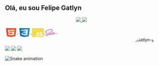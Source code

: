 ## Olá, eu sou Felipe Gatlyn
<div align="center">
  <a href="https://github.com/felipegatlyn">
  <img height="160em" src="https://github-readme-stats.vercel.app/api?username=felipegatlyn&show_icons=true&theme=dark&include_all_commits=true&count_private=true"/>
  <img height="160em" src="https://github-readme-stats.vercel.app/api/top-langs/?username=felipegatlyn&layout=compact&langs_count=7&theme=dark"/>
</div>
  
<div style="display: inline_block"><br>
  <img align="center" alt="Gatlyn-HTML" height="30" width="40" src="https://raw.githubusercontent.com/devicons/devicon/master/icons/html5/html5-original.svg">
  <img align="center" alt="Gatlyn-CSS" height="30" width="40" src="https://raw.githubusercontent.com/devicons/devicon/master/icons/css3/css3-original.svg">
  <img align="center" alt="Gatlyn-Js" height="30" width="40" src="https://raw.githubusercontent.com/devicons/devicon/master/icons/javascript/javascript-plain.svg">
  <img align="center" alt="Gatlyn-CSS" height="30" width="40" src="https://raw.githubusercontent.com/devicons/devicon/master/icons/sass/sass-original.svg">
  </div>
  <img align="right" alt="Gatlyn-pic" height="150" style="border-radius:50px;" src="https://i.pinimg.com/564x/fa/b6/12/fab612ed02ac00d17c7fbeb9b266e5b5.jpg">
  
  ##
 
<div> 
  <a href="https://instagram.com/rafaballerini" target="_blank"><img src="https://img.shields.io/badge/-Instagram-%23E4405F?style=for-the-badge&logo=instagram&logoColor=white" target="_blank"></a>
  <a href = "mailto:contatorafaballerini@gmail.com"><img src="https://img.shields.io/badge/-Gmail-%23333?style=for-the-badge&logo=gmail&logoColor=white" target="_blank"></a>
  <a href="https://www.linkedin.com/in/rafaella-ballerini-45875016a" target="_blank"><img src="https://img.shields.io/badge/-LinkedIn-%230077B5?style=for-the-badge&logo=linkedin&logoColor=white" target="_blank"></a> 
  
  ![Snake animation](https://github.com/felipegatlyn/felipegatlyn/blob/output/github-contribution-grid-snake.svg)
  
  </div>
